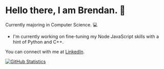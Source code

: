 # Hello there, I am Brendan. 👋
Currently majoring in Computer Science. 💻

- I'm currently working on fine-tuning my Node JavaScript skills with a hint of Python and C++.

You can connect with me at [LinkedIn](https://www.linkedin.com/in/3brendan/).

[![GitHub Statistics](https://github-readme-stats.vercel.app/api?username=3brendan&show_icons=true&count_private=true&theme=moltack&hide=stars,prs)](https://github-readme-stats.vercel.app/api?username=3brendan&show_icons=true&count_private=true&theme=moltack&hide=stars,prs)